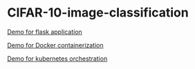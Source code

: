 # CIFAR-10-image-classification

[Demo for flask application](https://drive.google.com/file/d/1E-a2vABrD3wt7hB849mZ643dnGqk-h0b/view?usp=drive_link)


[Demo for Docker containerization](https://drive.google.com/file/d/1ZaxeV2_2NozaL9IJQULfK77Oh-MX2q7a/view?usp=drive_link)


[Demo for kubernetes orchestration](https://drive.google.com/file/d/1vUzIx7_TpEuO6B7g4JRYciSAhUA54Dhm/view?usp=drive_link)
